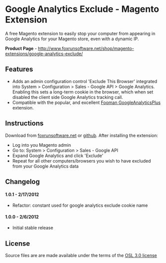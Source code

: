 Google Analytics Exclude - Magento Extension
============================================

A free Magento extension to easily stop your computer from appearing in Google Analytics for your Magento store, even with a dynamic IP.

**Product Page** - http://www.foxrunsoftware.net/shop/magento-extensions/google-analytics-exclude/

Features
--------

* Adds an admin configuration control 'Exclude This Browser' integrated into System > Configuration > Sales - Google API > Google Analytics.  Enabling this sets a long-term cookie in the browser, which when set disabled the client side Google Analytics tracking call.
* Compatible with the popular, and excellent [Fooman GoogleAnalyticsPlus](http://store.fooman.co.nz/magento-extension-googleanalyticsplus.html) extension.

Instructions
------------

Download from [foxrunsoftware.net](http://www.foxrunsoftware.net/shop/magento-extensions/google-analytics-exclude/) or [github](https://github.com/foxrunsoftware/GoogleAnalyticsExclude/downloads).  After installing the extension:

* Log into you Magento admin
* Go to: System > Configuration > Sales - Google API
* Expand Google Analytics and click 'Exclude'
* Repeat for all other computers/browsers you wish to have excluded from your Google Analytics data

Changelog
---------

#### 1.0.1 - 2/17/2012 ####
* Refactor: constant used for google analytics exclude cookie name

#### 1.0.0 - 2/6/2012 ####
* Initial stable release

License
-------

Source files are are made available under the terms of the [OSL 3.0 license](http://opensource.org/licenses/osl-3.0.php)